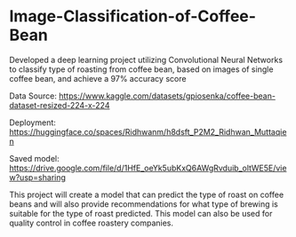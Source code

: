 # Image-Classification-of-Coffee-Bean

Developed a deep learning project utilizing Convolutional Neural Networks to classify type of roasting from
coffee bean, based on images of single coffee bean, and achieve a 97% accuracy score

Data Source:
https://www.kaggle.com/datasets/gpiosenka/coffee-bean-dataset-resized-224-x-224

Deployment:
https://huggingface.co/spaces/Ridhwanm/h8dsft_P2M2_Ridhwan_Muttaqien

Saved model:
https://drive.google.com/file/d/1HfE_oeYk5ubKxQ6AWgRvduib_oltWE5E/view?usp=sharing

This project will create a model that can predict the type of roast on coffee beans and will also provide recommendations for what type of brewing is suitable for the type of roast predicted. This model can also be used for quality control in coffee roastery companies.
